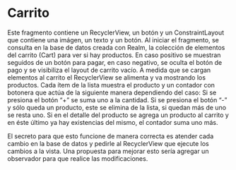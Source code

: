 # Carrito

Este fragmento contiene un RecyclerView, un botón y un ConstraintLayout que contiene una imágen, un texto y un botón. 
Al iniciar el fragmento, se consulta en la base de datos creada con Realm, la colección de elementos del carrito (Cart) para ver si hay productos. En caso positivo se muestran seguidos de un botón para pagar, en caso negativo, se oculta el botón de pago y se visibiliza el layout de carrito vacío.
A medida que se cargan elementos al carrito el RecyclerView se alimenta y va mostrando los productos. 
Cada ítem de la lista muestra el producto y un contador con botonera que actúa de la siguiente manera dependiendo del caso:
Si se presiona el botón “+” se suma uno a la cantidad.
Si se presiona el botón “-” y sólo queda un producto, este se elimina de la lista, si quedan más de uno se resta uno.
Si en el detalle del producto se agrega un producto al carrito y en éste último ya hay existencias del mismo, el contador suma uno más.

El secreto para que esto funcione de manera correcta es atender cada cambio en la base de datos y pedirle al RecyclerView que ejecute los cambios a la vista. 
Una propuesta para mejorar esto sería agregar un observador para que realice las modificaciones.
